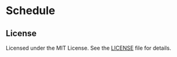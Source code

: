 # Schedule

## License

Licensed under the MIT License. See the [LICENSE](LICENSE) file for details.
